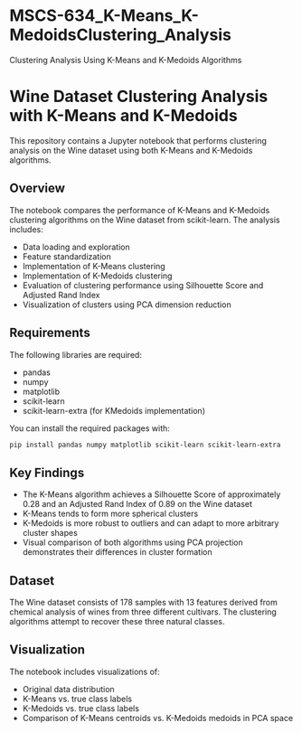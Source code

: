 # MSCS-634_K-Means_K-MedoidsClustering_Analysis
Clustering Analysis Using K-Means and K-Medoids Algorithms

# Wine Dataset Clustering Analysis with K-Means and K-Medoids

This repository contains a Jupyter notebook that performs clustering analysis on the Wine dataset using both K-Means and K-Medoids algorithms.

## Overview

The notebook compares the performance of K-Means and K-Medoids clustering algorithms on the Wine dataset from scikit-learn. The analysis includes:

- Data loading and exploration
- Feature standardization
- Implementation of K-Means clustering
- Implementation of K-Medoids clustering
- Evaluation of clustering performance using Silhouette Score and Adjusted Rand Index
- Visualization of clusters using PCA dimension reduction

## Requirements

The following libraries are required:
- pandas
- numpy
- matplotlib
- scikit-learn
- scikit-learn-extra (for KMedoids implementation)

You can install the required packages with:
```bash
pip install pandas numpy matplotlib scikit-learn scikit-learn-extra
```

## Key Findings

- The K-Means algorithm achieves a Silhouette Score of approximately 0.28 and an Adjusted Rand Index of 0.89 on the Wine dataset
- K-Means tends to form more spherical clusters
- K-Medoids is more robust to outliers and can adapt to more arbitrary cluster shapes
- Visual comparison of both algorithms using PCA projection demonstrates their differences in cluster formation

## Dataset

The Wine dataset consists of 178 samples with 13 features derived from chemical analysis of wines from three different cultivars. The clustering algorithms attempt to recover these three natural classes.

## Visualization

The notebook includes visualizations of:
- Original data distribution
- K-Means vs. true class labels
- K-Medoids vs. true class labels
- Comparison of K-Means centroids vs. K-Medoids medoids in PCA space
